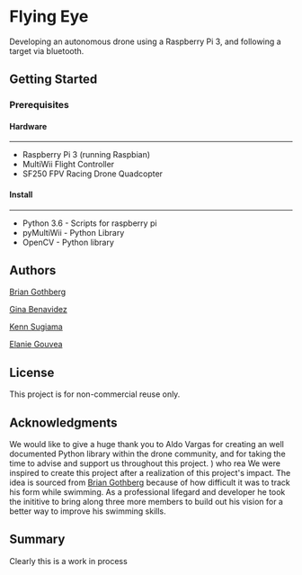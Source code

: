 # Flying Eye
Developing an autonomous drone using a Raspberry Pi 3, and following a target via bluetooth.

## Getting Started

### Prerequisites

#### Hardware
---------------------
* Raspberry Pi 3 (running Raspbian)
* MultiWii Flight Controller
* SF250 FPV Racing Drone Quadcopter

#### Install
---------------------
* Python 3.6 - Scripts for raspberry pi
* pyMultiWii - Python Library
* OpenCV - Python library

## Authors

[Brian Gothberg](https://github.com/brn-gthbrg)

[Gina Benavidez](https://github.com/gbenavid)

[Kenn Sugiama](https://github.com/KennSugiyama)

[Elanie Gouvea](https://github.com/elaineGouvea)

## License
This project is for non-commercial reuse only.

## Acknowledgments
We would like to give a huge thank you to Aldo Vargas for creating an well documented Python library within the drone community, and for taking the time to advise and support us throughout this project. 
) who rea
We were inspired to create this project after a realization of this project's impact. The idea is sourced from [Brian Gothberg](https://github.com/brn-gthbrg) because of how difficult it was to track his form while swimming. As a professional lifegard and developer he took the inititive to bring along three more members to build out his vision for a better way to improve his swimming skills.

## Summary
Clearly this is a work in process
